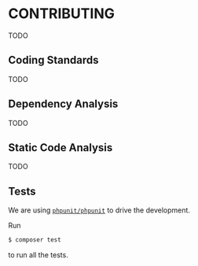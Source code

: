 # CONTRIBUTING

TODO

## Coding Standards

TODO

## Dependency Analysis

TODO

## Static Code Analysis

TODO

## Tests

We are using [`phpunit/phpunit`](https://github.com/sebastianbergmann/phpunit) to drive the development.

Run

```sh
$ composer test
```

to run all the tests.
